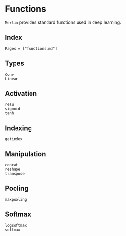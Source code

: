 # Functions
`Merlin` provides standard functions used in deep learning.

## Index
```@index
Pages = ["functions.md"]
```

## Types
```@docs
Conv
Linear
```

## Activation
```@docs
relu
sigmoid
tanh
```

## Indexing
```@docs
getindex
```

## Manipulation
```@docs
concat
reshape
transpose
```

## Pooling
```@docs
maxpooling
```

## Softmax
```@docs
logsoftmax
softmax
```
